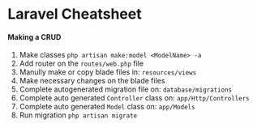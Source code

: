 # Laravel Cheatsheet

#### Making a CRUD
1. Make classes `php artisan make:model <ModelName> -a`
2. Add router on the `routes/web.php` file
3. Manully make or copy blade files in: `resources/views`
4. Make necessary changes on the blade files
5. Complete autogenerated migration file on: `database/migrations`
6. Complete auto generated `Controller` class on: `app/Http/Controllers`
7. Complete auto generated `Model` class on: `app/Models`
8. Run migration `php artisan migrate`
